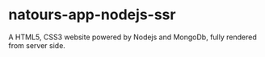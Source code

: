 # natours-app-nodejs-ssr
A HTML5, CSS3 website powered by Nodejs and MongoDb, fully rendered from server side. 
